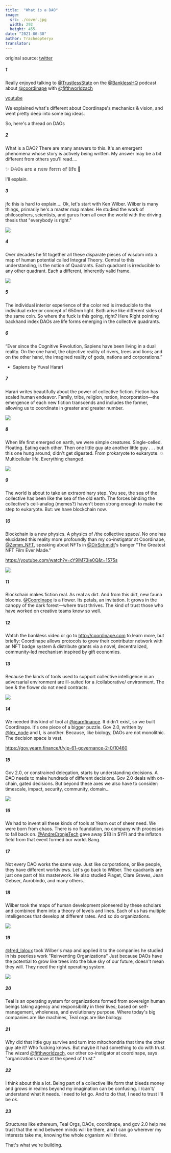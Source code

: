 ```yaml
---
title:  "What is a DAO"
image:
  src: ./cover.jpg
  width: 292
  height: 455
date: "2021-06-30"
author: Tracheopteryx
translator:
---
```


original source: [twitter](https://twitter.com/tracheopteryx/status/1410243752434753547)

##### 1
Really enjoyed talking to [@TrustlessState](https://twitter.com/TrustlessState) on the [@BanklessHQ](https://twitter.com/BanklessHQ) podcast about [@coordinape](https://twitter.com/coordinape) with [@fifthworldzach](https://twitter.com/fifthworldzach)

[youtube](https://www.youtube.com/watch?v=JM0zF3AzFno)

We explained what's different about Coordinape's mechanics & vision, and went pretty deep into some big ideas.

So, here's a thread on DAOs

##### 2
What is a DAO? There are many answers to this. It's an emergent phenomena whose story is actively being written. My answer may be a bit different from others you'll read....

✨ 𝔻𝔸𝕆𝕤 𝕒𝕣𝕖 𝕒 𝕟𝕖𝕨 𝕗𝕠𝕣𝕞 𝕠𝕗 𝕝𝕚𝕗𝕖 🧫

I'll explain.

##### 3
jfc this is hard to explain.... Ok, let's start with Ken Wilber. Wilber is many things, primarily he's a master map maker. He studied the work of philosophers, scientists, and gurus from all over the world with the driving thesis that "everybody is right."

![](./1.jpg?w=292&h=455)

##### 4
Over decades he fit together all these disparate pieces of wisdom into a map of human potential called Integral Theory. Central to this understanding, is the notion of Quadrants. Each quadrant is irreducible to any other quadrant. Each a different, inherently valid frame.

![](./2.jpg?w=472&h=466)

##### 5
The individual interior experience of the color red is irreducible to the individual exterior concept of 650nm light. Both arise like different sides of the same coin. So where the fuck is this going, right? Here Right pointing backhand index DAOs are life forms emerging in the collective quadrants.

##### 6
“Ever since the Cognitive Revolution, Sapiens have been living in a dual reality. On the one hand, the objective reality of rivers, trees and lions; and on the other hand, the imagined reality of gods, nations and corporations.”
- Sapiens by Yuval Harari

##### 7
Harari writes beautifully about the power of collective fiction. Fiction has scaled human endeavor. Family, tribe, religion, nation, incorporation—the emergence of each new fiction transcends and includes the former, allowing us to coordinate in greater and greater number.

![](./3.jpg?w=511&h=680)

##### 8
When life first emerged on earth, we were simple creatures. Single-celled. Floating. Eating each other. Then one little guy ate another little guy . . . but this one hung around; didn't get digested. From prokaryote to eukaryote. 💥 Multicellular life. Everything changed.

![](./4.jpg?w=680&h=379)

##### 9
The world is about to take an extraordinary step. You see, the sea of the collective has been like the sea of the old earth. The forces binding the collective's cell-analog (memes?) haven't been strong enough to make the step to eukaryote. But: we have blockchain now.

##### 10
Blockchain is a new physics. A physics of /the collective space/. No one has elucidated this reality more profoundly than my co-instigator at Coordinape, [@Zemm_NFT](https://twitter.com/Zemm_NFT), speaking about NFTs in [@DirSchmidt](https://twitter.com/DirSchmidt)'s banger "The Greatest NFT Film Ever Made."

https://youtube.com/watch?v=cY9lM73ie0Q&t=1575s

![](./5.jpg?w=650&h=1621)

##### 11
Blockchain makes fiction real. As real as dirt. And from this dirt, new fauna blooms. [@Coordinape](https://twitter.com/coordinape) is a flower. Its petals, an invitation. It grows in the canopy of the dark forest—where trust thrives. The kind of trust those who have worked on creative teams know so well.

##### 12
Watch the bankless video or go to http://coordinape.com to learn more, but briefly: Coordinape allows protocols to grow their contributor network with an NFT badge system & distribute grants via a novel, decentralized, community-led mechanism inspired by gift economies.

##### 13
Because the kinds of tools used to support collective intelligence in an adversarial environment are ill-suited for a /collaborative/ environment. The bee & the flower do not need contracts.

![](./6.jpg?w=680&h=523)

##### 14
We needed this kind of tool at [@iearnfinance](https://twitter.com/iearnfinance). It didn't exist, so we built Coordinape. It's one piece of a bigger puzzle. Gov 2.0, written by [@lex_node](https://twitter.com/lex_node) and I, is another. Because, like biology, DAOs are not monolithic. The decision space is vast.

https://gov.yearn.finance/t/yip-61-governance-2-0/10460

##### 15
Gov 2.0, or constrained delegation, starts by understanding decisions. A DAO needs to make hundreds of different decisions. Gov 2.0 deals with on-chain, gated decisions. But beyond these axes we also have to consider: timescale, impact, security, community, domain...

![](./7.png?w=1450&h=496)

##### 16
We had to invent all these kinds of tools at Yearn out of sheer need. We were born from chaos. There is no foundation, no company with processes to fall back on. [@AndreCronjeTech](https://twitter.com/AndreCronjeTech) gave away $1B in $YFI and the inflaton field from that event formed our world. Bang.

##### 17
Not every DAO works the same way. Just like corporations, or like people, they have different worldviews. Let's go back to Wilber. The quadrants are just one part of his masterwork. He also studied Piaget, Clare Graves, Jean Gebser, Aurobindo, and many others.

##### 18
Wilber took the maps of human development pioneered by these scholars and combined them into a theory of levels and lines. Each of us has multiple intelligences that develop at different rates. And so do organizations.

![](./8.jpg?w=680&h=451)

##### 19
[@fred_laloux](https://twitter.com/fred_laloux) took Wilber's map and applied it to the companies he studied in his peerless work "Reinventing Organizations" Just because DAOs have the potential to grow like trees into the blue sky of our future, doesn't mean they will. They need the right operating system.

![](./9.png?w=360&h=162)

##### 20
Teal is an operating system for organizations formed from sovereign human beings taking agency and responsibility in their lives; based on self-management, wholeness, and evolutionary purpose. Where today's big companies are like machines, Teal orgs are like biology.

##### 21
Why did that little guy survive and turn into mitochondria that time the other guy ate it? Who fucking knows. But maybe it had something to do with trust. The wizard [@fifthworldzach](https://twitter.com/fifthworldzach), our other co-instigator at coordinape, says "organizations move at the speed of trust."

##### 22
I think about this a lot. Being part of a collective life form that bleeds money and grows in realms beyond my imagination can be confusing. I /can't/ understand what it needs. I need to let go. And to do that, I need to trust I'll be ok.

##### 23
Structures like ethereum, Teal Orgs, DAOs, coordinape, and gov 2.0 help me trust that the mind between minds will be there, and I can go wherever my interests take me, knowing the whole organism will thrive.

That's what we're building.

